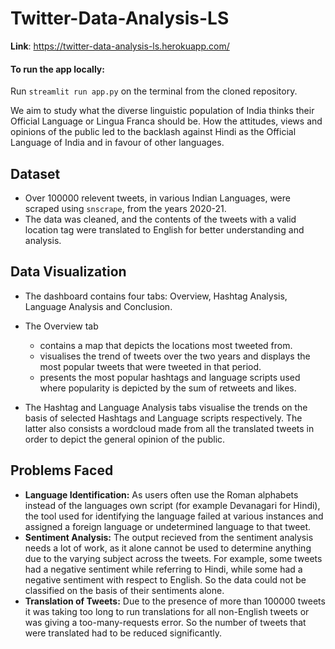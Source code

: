 # Twitter-Data-Analysis-LS
**Link**: https://twitter-data-analysis-ls.herokuapp.com/
#### To run the app locally:
Run `streamlit run app.py` on the terminal from the cloned repository. 

We aim to study what the diverse linguistic population of India thinks their Official Language or Lingua Franca should be. How the attitudes, views and opinions of the public led to the backlash against Hindi as the Official Language of India and in favour of other languages.

## Dataset
- Over 100000 relevent tweets, in various Indian Languages, were scraped using `snscrape`, from the years 2020-21.
- The data was cleaned, and the contents of the tweets with a valid location tag were translated to English for better understanding and analysis.

## Data Visualization
- The dashboard contains four tabs: Overview, Hashtag Analysis, Language Analysis and Conclusion.
- The Overview tab 
  - contains a map that depicts the locations most tweeted from. 
  - visualises the trend of tweets over the two years and displays the most popular tweets that were tweeted in that period.
  - presents the most popular hashtags and language scripts used where popularity is depicted by the sum of retweets and likes. 

- The Hashtag and Language Analysis tabs visualise the trends on the basis of selected Hashtags and Language scripts respectively. The latter also consists a wordcloud made from all the translated tweets in order to depict the general opinion of the public.

## Problems Faced
- **Language Identification:** As users often use the Roman alphabets instead of the languages own script (for example Devanagari for Hindi), the tool used for identifying the language failed at various instances and assigned a foreign language or undetermined language to that tweet. 
- **Sentiment Analysis:** The output recieved from the sentiment analysis needs a lot of work, as it alone cannot be used to determine anything due to the varying subject across the tweets. For example, some tweets had a negative sentiment while referring to Hindi, while some had a negative sentiment with respect to English. So the data could not be classified on the basis of their sentiments alone.
- **Translation of Tweets:** Due to the presence of more than 100000 tweets it was taking too long to run translations for all non-English tweets or was giving a too-many-requests error. So the number of tweets that were translated had to be reduced significantly.
